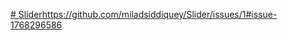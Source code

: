 [# Slider](https://github.com/miladsiddiquey/Slider/issues/1#issue-1768296586)https://github.com/miladsiddiquey/Slider/issues/1#issue-1768296586
